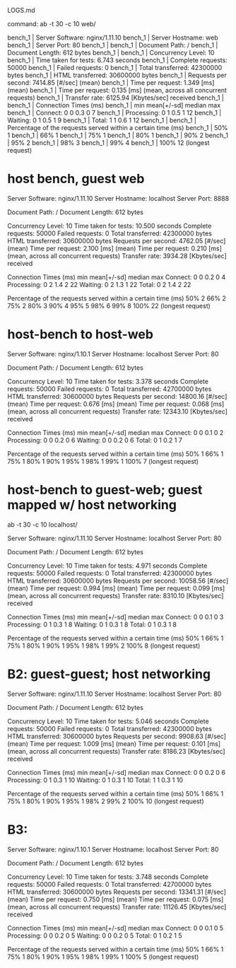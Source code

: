 LOGS.md


command: ab -t 30 -c 10 web/

bench_1  | Server Software:        nginx/1.11.10
bench_1  | Server Hostname:        web
bench_1  | Server Port:            80
bench_1  | 
bench_1  | Document Path:          /
bench_1  | Document Length:        612 bytes
bench_1  | 
bench_1  | Concurrency Level:      10
bench_1  | Time taken for tests:   6.743 seconds
bench_1  | Complete requests:      50000
bench_1  | Failed requests:        0
bench_1  | Total transferred:      42300000 bytes
bench_1  | HTML transferred:       30600000 bytes
bench_1  | Requests per second:    7414.85 [#/sec] (mean)
bench_1  | Time per request:       1.349 [ms] (mean)
bench_1  | Time per request:       0.135 [ms] (mean, across all concurrent requests)
bench_1  | Transfer rate:          6125.94 [Kbytes/sec] received
bench_1  | 
bench_1  | Connection Times (ms)
bench_1  |               min  mean[+/-sd] median   max
bench_1  | Connect:        0    0   0.3      0       7
bench_1  | Processing:     0    1   0.5      1      12
bench_1  | Waiting:        0    1   0.5      1       9
bench_1  | Total:          1    1   0.6      1      12
bench_1  | 
bench_1  | Percentage of the requests served within a certain time (ms)
bench_1  |   50%      1
bench_1  |   66%      1
bench_1  |   75%      1
bench_1  |   80%      1
bench_1  |   90%      2
bench_1  |   95%      2
bench_1  |   98%      3
bench_1  |   99%      4
bench_1  |  100%     12 (longest request)


# host bench, guest web


Server Software:        nginx/1.11.10
Server Hostname:        localhost
Server Port:            8888

Document Path:          /
Document Length:        612 bytes

Concurrency Level:      10
Time taken for tests:   10.500 seconds
Complete requests:      50000
Failed requests:        0
Total transferred:      42300000 bytes
HTML transferred:       30600000 bytes
Requests per second:    4762.05 [#/sec] (mean)
Time per request:       2.100 [ms] (mean)
Time per request:       0.210 [ms] (mean, across all concurrent requests)
Transfer rate:          3934.28 [Kbytes/sec] received

Connection Times (ms)
              min  mean[+/-sd] median   max
Connect:        0    0   0.2      0       4
Processing:     0    2   1.4      2      22
Waiting:        0    2   1.3      1      22
Total:          0    2   1.4      2      22

Percentage of the requests served within a certain time (ms)
  50%      2
  66%      2
  75%      2
  80%      3
  90%      4
  95%      5
  98%      6
  99%      8
 100%     22 (longest request)


# host-bench to host-web


Server Software:        nginx/1.10.1
Server Hostname:        localhost
Server Port:            80

Document Path:          /
Document Length:        612 bytes

Concurrency Level:      10
Time taken for tests:   3.378 seconds
Complete requests:      50000
Failed requests:        0
Total transferred:      42700000 bytes
HTML transferred:       30600000 bytes
Requests per second:    14800.16 [#/sec] (mean)
Time per request:       0.676 [ms] (mean)
Time per request:       0.068 [ms] (mean, across all concurrent requests)
Transfer rate:          12343.10 [Kbytes/sec] received

Connection Times (ms)
              min  mean[+/-sd] median   max
Connect:        0    0   0.1      0       2
Processing:     0    0   0.2      0       6
Waiting:        0    0   0.2      0       6
Total:          0    1   0.2      1       7

Percentage of the requests served within a certain time (ms)
  50%      1
  66%      1
  75%      1
  80%      1
  90%      1
  95%      1
  98%      1
  99%      1
 100%      7 (longest request)


 # host-bench to guest-web; guest mapped w/ host networking


ab -t 30 -c 10 localhost/ 

Server Software:        nginx/1.11.10
Server Hostname:        localhost
Server Port:            80

Document Path:          /
Document Length:        612 bytes

Concurrency Level:      10
Time taken for tests:   4.971 seconds
Complete requests:      50000
Failed requests:        0
Total transferred:      42300000 bytes
HTML transferred:       30600000 bytes
Requests per second:    10058.56 [#/sec] (mean)
Time per request:       0.994 [ms] (mean)
Time per request:       0.099 [ms] (mean, across all concurrent requests)
Transfer rate:          8310.10 [Kbytes/sec] received

Connection Times (ms)
              min  mean[+/-sd] median   max
Connect:        0    0   0.1      0       3
Processing:     0    1   0.3      1       8
Waiting:        0    1   0.3      1       8
Total:          0    1   0.3      1       8

Percentage of the requests served within a certain time (ms)
  50%      1
  66%      1
  75%      1
  80%      1
  90%      1
  95%      1
  98%      1
  99%      2
 100%      8 (longest request)



# B2: guest-guest; host networking

Server Software:        nginx/1.11.10
Server Hostname:        localhost
Server Port:            80

Document Path:          /
Document Length:        612 bytes

Concurrency Level:      10
Time taken for tests:   5.046 seconds
Complete requests:      50000
Failed requests:        0
Total transferred:      42300000 bytes
HTML transferred:       30600000 bytes
Requests per second:    9908.63 [#/sec] (mean)
Time per request:       1.009 [ms] (mean)
Time per request:       0.101 [ms] (mean, across all concurrent requests)
Transfer rate:          8186.23 [Kbytes/sec] received

Connection Times (ms)
              min  mean[+/-sd] median   max
Connect:        0    0   0.2      0       6
Processing:     0    1   0.3      1      10
Waiting:        0    1   0.3      1      10
Total:          1    1   0.3      1      10

Percentage of the requests served within a certain time (ms)
  50%      1
  66%      1
  75%      1
  80%      1
  90%      1
  95%      1
  98%      2
  99%      2
 100%     10 (longest request)


# B3:

Server Software:        nginx/1.10.1
Server Hostname:        localhost
Server Port:            80

Document Path:          /
Document Length:        612 bytes

Concurrency Level:      10
Time taken for tests:   3.748 seconds
Complete requests:      50000
Failed requests:        0
Total transferred:      42700000 bytes
HTML transferred:       30600000 bytes
Requests per second:    13341.31 [#/sec] (mean)
Time per request:       0.750 [ms] (mean)
Time per request:       0.075 [ms] (mean, across all concurrent requests)
Transfer rate:          11126.45 [Kbytes/sec] received

Connection Times (ms)
              min  mean[+/-sd] median   max
Connect:        0    0   0.1      0       5
Processing:     0    0   0.2      0       5
Waiting:        0    0   0.2      0       5
Total:          0    1   0.2      1       5

Percentage of the requests served within a certain time (ms)
  50%      1
  66%      1
  75%      1
  80%      1
  90%      1
  95%      1
  98%      1
  99%      1
 100%      5 (longest request)
